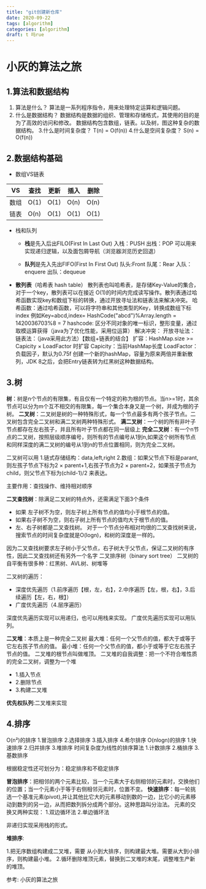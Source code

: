 ```yaml
---
title: "git创建新仓库"
date: 2020-09-22
tags: [algorithm]
categories: [algorithm]
draft: t 吗rue
---
```

# 小灰的算法之旅

## 1.算法和数据结构
1. 算法是什么？
算法是一系列程序指令，用来处理特定运算和逻辑问题。
2. 什么是数据结构？
数据结构是数据的组织、管理和存储格式，其使用的目的是为了高效的访问和修改。
数据结构包含数组，链表。以及树，图这种复杂的数据结构。
3.什么是时间复杂度？
T(n) = O(f(n))
4.什么是空间复杂度？
S(n) = O(f(n))

## 2.数据结构基础

- 数组VS链表

|VS| 查找  | 更新 | 插入 | 删除|
| --- | ---  | --- | --- | --- |
| 数组 | O(1) | O(1)  | O(n)| O(n)|
| 链表 | O(n) |  O(1) | O(1)| O(1)|

- 栈和队列
	- **栈**是先入后出FILO(First In Last Out)
入栈：PUSH
出栈：POP
可以用来实现递归逻辑，以及面包屑导航（浏览器浏览历史回退）

	- **队列**是先入先出FIFO(First In First Out)
队头:Front
队尾：Rear
入队：enquere
出队：dequeue
- **散列表**（哈希表 hash table）
散列表也叫哈希表，是存储Key-Value的集合，对于一个key，散列表可以在接近 O(1)的时间内完成读写操作。散列表通过哈希函数实现key和数组下标的转换，通过开放寻址法和链表法来解决冲突。
哈希函数：通过哈希函数，可以将字符串和其他类型的Key，转换成数组下标index
例如Key=abcd,index= HashCode("abcd")%Array.length = 1420036703%8 = 7
hashcode: 区分不同对象的唯一标识，整形变量，通过取模运算获得（java为了优化性能，采用位运算）
解决冲突：
开放寻址法：
链表法：（java采用此方法）【数组+链表的结合】
扩容：HashMap.size >= Capicity × LoadFactor 时扩容
Capicity：当前HashMap长度
LoadFactor：负载因子，默认为0.75f
创建一个新的hashMap，容量为原来两倍并重新散列，JDK 8之后，会把Entry链表转为红黑树这种数据结构。


## 3.树
**树**：树是n个节点的有限集，有且仅有一个特定的称为根的节点。当n>=1时，其余节点可以分为m个互不相交的有限集，每一个集合本身又是一个树，并成为根的子树。
**二叉树**：二叉树是树的一种特殊形式，每一个节点最多有两个孩子节点。二叉树包含完全二叉树和满二叉树两种特殊形式。
**满二叉树**：一个树的所有非叶子节点都存在左右孩子，并且所有叶子节点都在同一层级上
**完全二叉树**：有一个n节点的二叉树，按照层级顺序编号，则所有的节点编号从1到n,如果这个树所有节点和同样深度的满二叉树的编号从1到n的节点位置相同，则为完全二叉树。

二叉树可以用
	1.链式存储结构：data,left,right
	2.数组：如果父节点下标是parant,则左孩子节点下标为2 × parent+1,右孩子节点为2 × parent+2，如果孩子节点为child，则父节点下标为(child-1)/2
来表达。

主要作用：查找操作、维持相对顺序

**二叉查找树**：除满足二叉树的特点外，还需满足下面3个条件
-	如果	左子树不为空，则左子树上所有节点的值均小于根节点的值。
-	如果右子树不为空，则右子树上所有节点的值均大于根节点的值。
-	左、右子树都是二叉查找树。
对于一个节点分布相对均很的二叉查找树来说，搜索节点的时间复杂度就是O(logn)，和树的深度是一样的。

因为二叉查找树要求左子树小于父节点，右子树大于父节点，保证二叉树的有序性，因此二叉查找树还有另外一个名字  二叉排序树（binary sort tree）
二叉树的自平衡有很多种：红黑树、AVL树、树堆等

二叉树的遍历：
-	深度优先遍历（1.前序遍历【根，左，右】，2.中序遍历【左，根，右】，3.后续遍历【左，右，根】）
-	广度优先遍历（4.层序遍历）

深度优先遍历实现可以用递归，也可以用栈来实现。
广度优先遍历实现可以用队列。

**二叉堆**：本质上是一种完全二叉树
最大堆：任何一个父节点的值，都大于或等于它左右孩子节点的值。
最小堆：任何一个父节点的值，都小于或等于它左右孩子节点的值。
二叉堆的根节点叫做堆顶。
二叉堆的自我调整：把一个不符合堆性质的完全二叉树，调整为一个堆
-	1.插入节点
-	2.删除节点
-	3.构建二叉堆

**优先权队列**:二叉堆来实现

## 4.排序
O(n²)的排序
1.冒泡排序
2.选择排序
3.插入排序
4.希尔排序
O(nlogn)的排序
1.快速排序
2.归并排序
3.堆排序
时间复杂度为线性的排序算法
1.计数排序
2.桶排序
3.基数排序

根据稳定性还可划分为：稳定排序和不稳定排序

**冒泡排序**：把相邻的两个元素比较，当一个元素大于右侧相邻的元素时，交换他们的位置；当一个元素小于等于右侧相邻元素时，位置不变。
**快速排序**：每一轮挑选一个基准元素(pivot),并让其他比它大的元素移动到数的一边，比它小的元素移动到数列的另一边，从而把数列拆分成两个部分。这种思路叫分治法。
元素的交换又两种实现：
1.双边循环法
2.单边循环法

非递归实现采用栈的形式。

**堆排序**:

1.把无序数组构建成二叉堆，需要 从小到大排序，则构建最大堆。需要从大到小排序，则构建最小堆。
2.循环删除堆顶元素，替换到二叉堆的末尾，调整堆生产新的堆顶。




































参考: 小灰的算法之旅